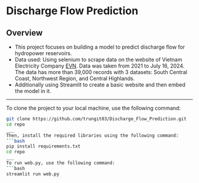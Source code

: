 # **Discharge Flow Prediction**
## Overview
* This project focuses on building a model to predict discharge flow for hydropower reservoirs.
* Data used: Using selenium to scrape data on the website of Vietnam Electricity Company [EVN](https://www.evn.com.vn/c3/thong-tin-ho-thuy-dien/Muc-nuoc-cac-ho-thuy-dien-117-123.aspx). Data was taken from 2021 to July 16, 2024. The data has more than 39,000 records with 3 datasets: South Central Coast, Northwest Region, and Central Highlands.
* Additionally using Streamlit to create a basic website and then embed the model in it.
___
To clone the project to your local machine, use the following command:
```bash
git clone https://github.com/trungit03/Discharge_Flow_Prediction.git
cd repo
___
Then, install the required libraries using the following command:
```bash
pip install requirements.txt
cd repo
___
To run web.py, use the following command:
```bash
streamlit run web.py

